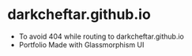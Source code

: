 # darkcheftar.github.io

- To avoid 404 while routing to darkcheftar.github.io
- Portfolio Made with Glassmorphism UI
